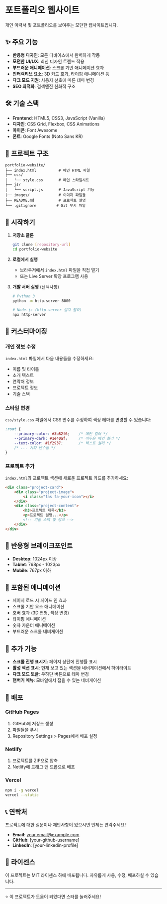 # 포트폴리오 웹사이트

개인 이력서 및 포트폴리오를 보여주는 모던한 웹사이트입니다.

## ✨ 주요 기능

- **반응형 디자인**: 모든 디바이스에서 완벽하게 작동
- **모던한 UI/UX**: 최신 디자인 트렌드 적용
- **부드러운 애니메이션**: 스크롤 기반 애니메이션 효과
- **인터랙티브 요소**: 3D 카드 효과, 타이핑 애니메이션 등
- **다크 모드 지원**: 사용자 선호에 따른 테마 변경
- **SEO 최적화**: 검색엔진 친화적 구조

## 🛠️ 기술 스택

- **Frontend**: HTML5, CSS3, JavaScript (Vanilla)
- **디자인**: CSS Grid, Flexbox, CSS Animations
- **아이콘**: Font Awesome
- **폰트**: Google Fonts (Noto Sans KR)

## 📁 프로젝트 구조

```
portfolio-website/
├── index.html          # 메인 HTML 파일
├── css/
│   └── style.css       # 메인 스타일시트
├── js/
│   └── script.js       # JavaScript 기능
├── images/             # 이미지 파일들
├── README.md           # 프로젝트 설명
└── .gitignore         # Git 무시 파일
```

## 🚀 시작하기

1. **저장소 클론**
   ```bash
   git clone [repository-url]
   cd portfolio-website
   ```

2. **로컬에서 실행**
   - 브라우저에서 `index.html` 파일을 직접 열기
   - 또는 Live Server 확장 프로그램 사용

3. **개발 서버 실행** (선택사항)
   ```bash
   # Python 3
   python -m http.server 8000
   
   # Node.js (http-server 설치 필요)
   npx http-server
   ```

## 📝 커스터마이징

### 개인 정보 수정
`index.html` 파일에서 다음 내용들을 수정하세요:

- 이름 및 타이틀
- 소개 텍스트
- 연락처 정보
- 프로젝트 정보
- 기술 스택

### 스타일 변경
`css/style.css` 파일에서 CSS 변수를 수정하여 색상 테마를 변경할 수 있습니다:

```css
:root {
    --primary-color: #3b82f6;    /* 메인 컬러 */
    --primary-dark: #1e40af;     /* 어두운 메인 컬러 */
    --text-color: #1f2937;       /* 텍스트 컬러 */
    /* ... 기타 변수들 */
}
```

### 프로젝트 추가
`index.html`의 프로젝트 섹션에 새로운 프로젝트 카드를 추가하세요:

```html
<div class="project-card">
    <div class="project-image">
        <i class="fas fa-your-icon"></i>
    </div>
    <div class="project-content">
        <h3>프로젝트 제목</h3>
        <p>프로젝트 설명...</p>
        <!-- 기술 스택 및 링크 -->
    </div>
</div>
```

## 📱 반응형 브레이크포인트

- **Desktop**: 1024px 이상
- **Tablet**: 768px - 1023px  
- **Mobile**: 767px 이하

## 🎨 포함된 애니메이션

- 페이지 로드 시 페이드 인 효과
- 스크롤 기반 요소 애니메이션
- 호버 효과 (3D 변형, 색상 변경)
- 타이핑 애니메이션
- 숫자 카운터 애니메이션
- 부드러운 스크롤 네비게이션

## 🌟 추가 기능

- **스크롤 진행 표시기**: 페이지 상단에 진행률 표시
- **활성 섹션 표시**: 현재 보고 있는 섹션을 네비게이션에서 하이라이트
- **다크 모드 토글**: 우하단 버튼으로 테마 변경
- **햄버거 메뉴**: 모바일에서 접을 수 있는 네비게이션

## 🚀 배포

### GitHub Pages
1. GitHub에 저장소 생성
2. 파일들을 푸시
3. Repository Settings > Pages에서 배포 설정

### Netlify
1. 프로젝트를 ZIP으로 압축
2. Netlify에 드래그 앤 드롭으로 배포

### Vercel
```bash
npm i -g vercel
vercel --static
```

## 📞 연락처

프로젝트에 대한 질문이나 제안사항이 있으시면 언제든 연락주세요!

- **Email**: your.email@example.com
- **GitHub**: [your-github-username]
- **LinkedIn**: [your-linkedin-profile]

## 📄 라이센스

이 프로젝트는 MIT 라이센스 하에 배포됩니다. 자유롭게 사용, 수정, 배포하실 수 있습니다.

---

⭐ 이 프로젝트가 도움이 되었다면 스타를 눌러주세요!

